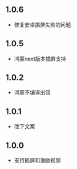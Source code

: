 ## 1.0.6

* 修复安卓插屏失败的问题
## 1.0.5

* 鸿蒙next版本插屏支持
## 1.0.2

* 鸿蒙不编译出错

## 1.0.1

* 改下文案

## 1.0.0

* 支持插屏和激励视频
